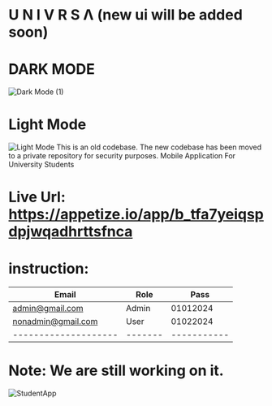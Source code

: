 # U N I V R S Λ (new ui will be added soon)
# DARK MODE
![Dark Mode (1)](https://github.com/user-attachments/assets/91008e5a-b8fa-4e3e-9241-6a7176403636)
# Light Mode
![Light Mode](https://github.com/user-attachments/assets/da9313d2-cbf0-40ac-ba02-08d938f3b13d)
This is an old codebase. The new codebase has been moved to a private repository for security purposes.
Mobile Application For University Students
# Live Url: https://appetize.io/app/b_tfa7yeiqspdpjwqadhrttsfnca
# instruction:
| Email              | Role  | Pass      |
|--------------------|-------|-----------|
| admin@gmail.com    | Admin | 01012024  |
| nonadmin@gmail.com | User  | 01022024  |
|--------------------|-------|-----------|
# Note: We are still working on it.
![StudentApp](https://github.com/user-attachments/assets/f72d4d2c-d1ba-4407-b072-e81067c13ad7)

